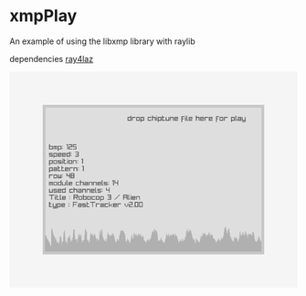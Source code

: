 # xmpPlay
An example of using the libxmp library with raylib

dependencies [ray4laz](https://github.com/GuvaCode/ray4laz)

![xmpPlay](screen.png)
